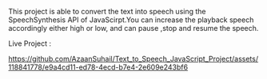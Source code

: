 This project is able to convert the text into speech using the SpeechSynthesis API of JavaScirpt.You can increase the playback speech accordingly either high or low, and can pause ,stop and resume the speech.

Live Project : 

https://github.com/AzaanSuhail/Text_to_Speech_JavaScript_Project/assets/118841778/e9a4cd11-ed78-4ecd-b7e4-2e609e243bf6
